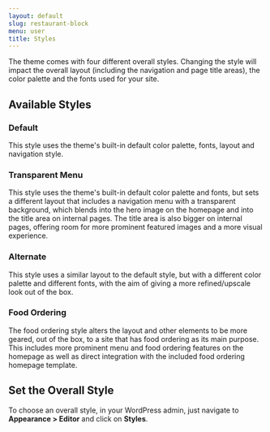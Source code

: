 ```yaml
---
layout: default
slug: restaurant-block
menu: user
title: Styles
---
```

The theme comes with four different overall styles. Changing the style will impact the overall layout (including the navigation and page title areas), the color palette and the fonts used for your site.

## Available Styles

### Default

This style uses the theme's built-in default color palette, fonts, layout and navigation style. 

### Transparent Menu

This style uses the theme's built-in default color palette and fonts, but sets a different layout that includes a navigation menu with a transparent background, which blends into the hero image on the homepage and into the title area on internal pages. The title area is also bigger on internal pages, offering room for more prominent featured images and a more visual experience.

### Alternate

This style uses a similar layout to the default style, but with a different color palette and different fonts, with the aim of giving a more refined/upscale look out of the box.

### Food Ordering

The food ordering style alters the layout and other elements to be more geared, out of the box, to a site that has food ordering as its main purpose. This includes more prominent menu and food ordering features on the homepage as well as direct integration with the included food ordering homepage template.

## Set the Overall Style

To choose an overall style, in your WordPress admin, just navigate to **Appearance > Editor** and click on **Styles**.